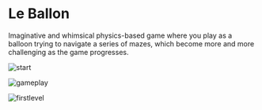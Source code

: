 # Le Ballon #

Imaginative and whimsical physics-based game where you play as a balloon trying to navigate a series of mazes, which become more and more challenging as the game progresses.

![start](https://github.com/cosparks/le_ballon/docs/LeBallonStart.png)

![gameplay](https://github.com/cosparks/le_ballon/docs/Le_Ballon_Gameplay.gif)

![firstlevel](https://github.com/cosparks/le_ballon/docs/InGame1.png)
